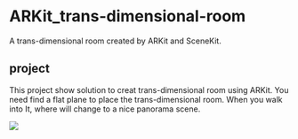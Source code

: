 # ARKit_trans-dimensional-room
A trans-dimensional room created by ARKit and SceneKit.
## project
This project show solution to creat trans-dimensional room using ARKit. You need find a flat plane to place the trans-dimensional room. 
When you walk into It, where will change to a nice panorama scene.

[![](https://user-images.githubusercontent.com/7767634/30728529-4a659006-9f8b-11e7-9630-7e3ff03e485a.png)](https://www.youtube.com/watch?v=_Gzwy38tEhc)

